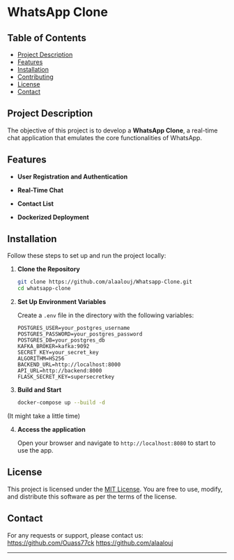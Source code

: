 # WhatsApp Clone


## Table of Contents

- [Project Description](#project-description)
- [Features](#features)
- [Installation](#installation)
- [Contributing](#contributing)
- [License](#license)
- [Contact](#contact)

## Project Description

The objective of this project is to develop a **WhatsApp Clone**, a real-time chat application that emulates the core functionalities of WhatsApp.

## Features

- **User Registration and Authentication**

- **Real-Time Chat**

- **Contact List**

- **Dockerized Deployment**

## Installation

Follow these steps to set up and run the project locally:

1. **Clone the Repository**

   ```bash
   git clone https://github.com/alaalouj/Whatsapp-Clone.git
   cd whatsapp-clone
   ```

2. **Set Up Environment Variables**

   Create a `.env` file in the directory with the following variables:

   ```env
   POSTGRES_USER=your_postgres_username
   POSTGRES_PASSWORD=your_postgres_password
   POSTGRES_DB=your_postgres_db
   KAFKA_BROKER=kafka:9092
   SECRET_KEY=your_secret_key
   ALGORITHM=HS256
   BACKEND_URL=http://localhost:8000
   API_URL=http://backend:8000
   FLASK_SECRET_KEY=supersecretkey
   ```

3. **Build and Start**

   ```bash
   docker-compose up --build -d
   ```
  (It might take a little time)
  
4. **Access the application**

   Open your browser and navigate to `http://localhost:8080` to start to use the app.


## License

This project is licensed under the [MIT License](LICENSE). You are free to use, modify, and distribute this software as per the terms of the license.

## Contact

For any requests or support, please contact us: https://github.com/Ouass77ck https://github.com/alaalouj

---
